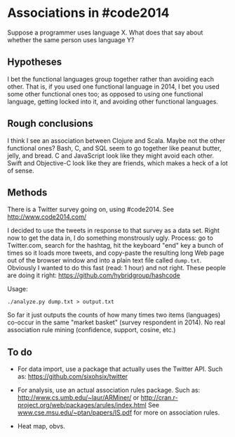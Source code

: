 Associations in #code2014
========================

Suppose a programmer uses language X. What does that say about whether
the same person uses language Y?

Hypotheses
----

I bet the functional languages group together rather than avoiding
each other. That is, if you used one functional language in 2014, I
bet you used some other functional ones too; as opposed to using one
functional language, getting locked into it, and avoiding other
functional languages.

Rough conclusions
----

I think I see an association between Clojure and Scala. Maybe not the
other functional ones? Bash, C, and SQL seem to go together like
peanut butter, jelly, and bread. C and JavaScript look like they might
avoid each other. Swift and Objective-C look like they are friends,
which makes a heck of a lot of sense.

Methods
----

There is a Twitter survey going on, using #code2014. See
http://www.code2014.com/

I decided to use the tweets in response to that survey as a data set.
Right now to get the data in, I do something monstrously ugly.
Process: go to Twitter.com, search for the hashtag, hit the keyboard
"end" key a bunch of times so it loads more tweets, and copy-paste the
resulting long Web page out of the browser window and into a plain
text file called `dump.txt`. Obviously I wanted to do this fast (read:
1 hour) and not right. These people are doing it right:
https://github.com/hybridgroup/hashcode

Usage:

    ./analyze.py dump.txt > output.txt

So far it just outputs the counts of how many times two items
(languages) co-occur in the same "market basket" (survey respondent in
2014). No real association rule mining (confidence, support, cosine,
etc.)

To do
----

* For data import, use a package that actually uses the Twitter API.
Such as: https://github.com/sixohsix/twitter

* For analysis, use an actual association rules package. Such as:
http://www.cs.umb.edu/~laur/ARMiner/ or
http://cran.r-project.org/web/packages/arules/index.html See
www.cse.msu.edu/~ptan/papers/IS.pdf for more on association rules.

* Heat map, obvs.
